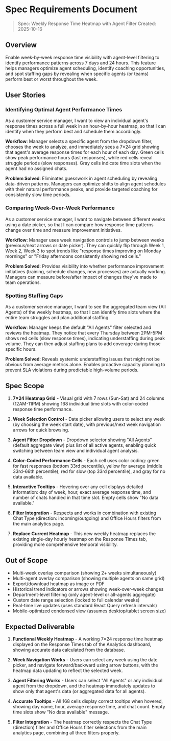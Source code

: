 # Spec Requirements Document

> Spec: Weekly Response Time Heatmap with Agent Filter
> Created: 2025-10-16

## Overview

Enable week-by-week response time visibility with agent-level filtering to identify performance patterns across 7 days and 24 hours. This feature helps managers optimize agent scheduling, identify coaching opportunities, and spot staffing gaps by revealing when specific agents (or teams) perform best or worst throughout the week.

## User Stories

### Identifying Optimal Agent Performance Times

As a customer service manager, I want to view an individual agent's response times across a full week in an hour-by-hour heatmap, so that I can identify when they perform best and schedule them accordingly.

**Workflow**: Manager selects a specific agent from the dropdown filter, chooses the week to analyze, and immediately sees a 7×24 grid showing that agent's average response times for each hour of each day. Green cells show peak performance hours (fast responses), while red cells reveal struggle periods (slow responses). Gray cells indicate time slots when the agent had no assigned chats.

**Problem Solved**: Eliminates guesswork in agent scheduling by revealing data-driven patterns. Managers can optimize shifts to align agent schedules with their natural performance peaks, and provide targeted coaching for consistently slow time periods.

### Comparing Week-Over-Week Performance

As a customer service manager, I want to navigate between different weeks using a date picker, so that I can compare how response time patterns change over time and measure improvement initiatives.

**Workflow**: Manager uses week navigation controls to jump between weeks (previous/next arrows or date picker). They can quickly flip through Week 1, Week 2, Week 3 to spot trends like "response times improving on Monday mornings" or "Friday afternoons consistently showing red cells."

**Problem Solved**: Provides visibility into whether performance improvement initiatives (training, schedule changes, new processes) are actually working. Managers can measure before/after impact of changes they've made to team operations.

### Spotting Staffing Gaps

As a customer service manager, I want to see the aggregated team view (All Agents) of the weekly heatmap, so that I can identify time slots where the entire team struggles and plan additional staffing.

**Workflow**: Manager keeps the default "All Agents" filter selected and reviews the heatmap. They notice that every Thursday between 2PM-5PM shows red cells (slow response times), indicating understaffing during peak volume. They can then adjust staffing plans to add coverage during those specific hours.

**Problem Solved**: Reveals systemic understaffing issues that might not be obvious from average metrics alone. Enables proactive capacity planning to prevent SLA violations during predictable high-volume periods.

## Spec Scope

1. **7×24 Heatmap Grid** - Visual grid with 7 rows (Sun-Sat) and 24 columns (12AM-11PM) showing 168 individual time slots with color-coded response time performance.

2. **Week Selection Control** - Date picker allowing users to select any week (by choosing the week start date), with previous/next week navigation arrows for quick browsing.

3. **Agent Filter Dropdown** - Dropdown selector showing "All Agents" (default aggregate view) plus list of all active agents, enabling quick switching between team view and individual agent analysis.

4. **Color-Coded Performance Cells** - Each cell uses color coding: green for fast responses (bottom 33rd percentile), yellow for average (middle 33rd-66th percentile), red for slow (top 33rd percentile), and gray for no data available.

5. **Interactive Tooltips** - Hovering over any cell displays detailed information: day of week, hour, exact average response time, and number of chats handled in that time slot. Empty cells show "No data available."

6. **Filter Integration** - Respects and works in combination with existing Chat Type (direction: incoming/outgoing) and Office Hours filters from the main analytics page.

7. **Replace Current Heatmap** - This new weekly heatmap replaces the existing single-day hourly heatmap on the Response Times tab, providing more comprehensive temporal visibility.

## Out of Scope

- Multi-week overlay comparison (showing 2+ weeks simultaneously)
- Multi-agent overlay comparison (showing multiple agents on same grid)
- Export/download heatmap as image or PDF
- Historical trend indicators or arrows showing week-over-week changes
- Department-level filtering (only agent-level or all-agents aggregate)
- Custom date range selection (locked to full calendar weeks)
- Real-time live updates (uses standard React Query refresh intervals)
- Mobile-optimized condensed view (assumes desktop/tablet screen size)

## Expected Deliverable

1. **Functional Weekly Heatmap** - A working 7×24 response time heatmap displayed on the Response Times tab of the Analytics dashboard, showing accurate data calculated from the database.

2. **Week Navigation Works** - Users can select any week using the date picker, and navigate forward/backward using arrow buttons, with the heatmap data updating to reflect the selected week.

3. **Agent Filtering Works** - Users can select "All Agents" or any individual agent from the dropdown, and the heatmap immediately updates to show only that agent's data (or aggregated data for all agents).

4. **Accurate Tooltips** - All 168 cells display correct tooltips when hovered, showing day name, hour, average response time, and chat count. Empty time slots show "No data available" message.

5. **Filter Integration** - The heatmap correctly respects the Chat Type (direction) filter and Office Hours filter selections from the main analytics page, combining all three filters properly.
